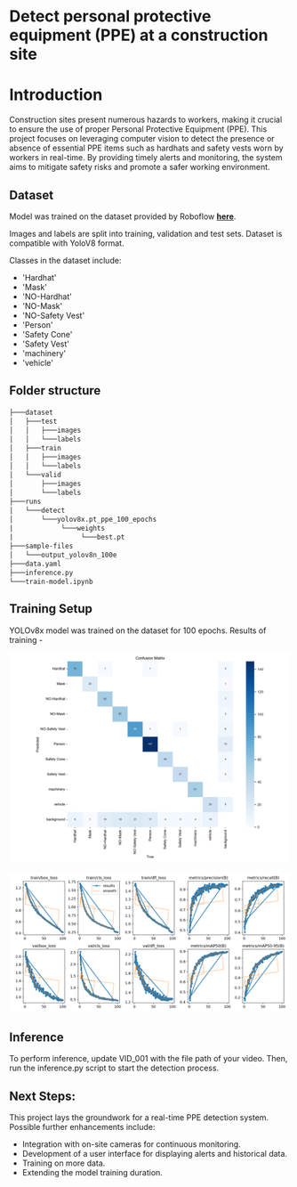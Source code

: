 # Detect personal protective equipment (PPE) at a construction site


# Introduction
Construction sites present numerous hazards to workers, making it crucial to ensure the use of proper Personal Protective Equipment (PPE). This project focuses on leveraging computer vision to detect the presence or absence of essential PPE items such as hardhats and safety vests worn by workers in real-time. By providing timely alerts and monitoring, the system aims to mitigate safety risks and promote a safer working environment.


## Dataset
Model was trained on the dataset provided by Roboflow [**here**](https://www.kaggle.com/datasets/snehilsanyal/construction-site-safety-image-dataset-roboflow).

Images and labels are split into training, validation and test sets. Dataset is compatible with YoloV8 format.

Classes in the dataset include:
- 'Hardhat'
- 'Mask'
- 'NO-Hardhat'
- 'NO-Mask'
- 'NO-Safety Vest'
- 'Person'
- 'Safety Cone'
- 'Safety Vest'
- 'machinery'
- 'vehicle'


## Folder structure

```
├───dataset
│   ├───test
│   │   ├───images
│   │   └───labels
│   ├───train
│   │   ├───images
│   │   └───labels
│   └───valid
│       ├───images
│       └───labels
├───runs
│   └───detect
│       └───yolov8x.pt_ppe_100_epochs
|            └───weights
|                 └───best.pt
├───sample-files
│   └───output_yolov8n_100e
├───data.yaml
├───inference.py
└───train-model.ipynb
```


## Training Setup
YOLOv8x model was trained on the dataset for 100 epochs. Results of training - 

![Alt text](runs/train/yolov8x.pt_ppe_100_epochs/confusion_matrix.png)

![Alt text](runs/train/yolov8x.pt_ppe_100_epochs/results.png)


## Inference
To perform inference, update VID_001 with the file path of your video. Then, run the inference.py script to start the detection process.


## Next Steps:
This project lays the groundwork for a real-time PPE detection system. Possible further enhancements include:
- Integration with on-site cameras for continuous monitoring.
- Development of a user interface for displaying alerts and historical data.
- Training on more data.
- Extending the model training duration.
